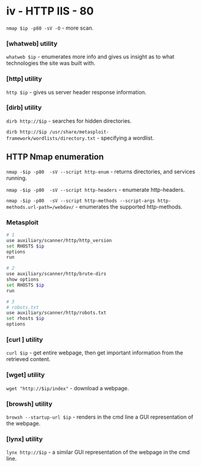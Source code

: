 # iv - HTTP IIS - 80

`nmap $ip -p80 -sV -O` - more scan.

### \[whatweb] utility

`whatweb $ip` - enumerates more info and gives us insight as to what technologies the site was built with.

### \[http] utility

`http $ip` - gives us server header response information.

### \[dirb] utility

`dirb http://$ip` - searches for hidden directories.

`dirb http://$ip /usr/share/metasploit-framework/wordlists/directory.txt` - specifying a wordlist.

## HTTP Nmap enumeration

`nmap -$ip -p80  -sV --script http-enum` - returns directories, and services running.

`nmap -$ip -p80  -sV --script http-headers` - enumerate http-headers.

`nmap -$ip -p80  -sV --script http-methods --script-args http-methods.url-path=/webdav/` -  enumerates the supported http-methods.

### Metasploit

```bash
# 1
use auxiliary/scanner/http/http_version
set RHOSTS $ip
options
run

# 2
use auxiliary/scanner/http/brute-dirs
show options
set RHOSTS $ip
run

# 3
# robots.txt
use auxiliary/scanner/http/robots.txt
set rhosts $ip
options
```

### \[curl ] utility

`curl $ip` - get entire webpage, then get important information from the retrieved content.

### \[wget] utility

`wget "http://$ip/index"` - download a webpage.

### \[browsh] utility

`browsh --startup-url $ip` - renders in the cmd line a GUI representation of the webpage.

### \[lynx] utility

`lynx http://$ip` - a similar GUI representation of the webpage in the cmd line.



